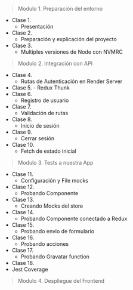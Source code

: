 >Modulo 1. Preparación del entorno
  - Clase 1. 
    - Presentación
  - Clase 2.
    - Preparación y explicación del proyecto
  - Clase 3. 
    - Multiples versiones de Node con NVMRC
> Modulo 2. Integración con API
  - Clase 4.
    - Rutas de Autenticación en Render Server
  -  Clase 5.
    - Redux Thunk
  - Clase 6.
    - Registro de usuario
  - Clase 7.
    - Validación de rutas
  - Clase 8.
    - Inicio de sesión
  - Clase 9.
    - Cerrar sesión
  - Clase 10.
    - Fetch de estado inicial
> Modulo 3. Tests a nuestra App
  - Clase 11.
    - Configuración y File mocks
  - Clase 12.
    - Probando Componente
  - Clase 13.
    - Creando Mocks del store
  - Clase 14.
    - Probando Componente conectado a Redux
  - Clase 15.
    - Probando envio de formulario
  - Clase 16.
    - Probando acciones
  - Clase 17.
    - Probando Gravatar function
  - Clase 18.
   - Jest Coverage
> Modulo 4. Despliegue del Frontend

